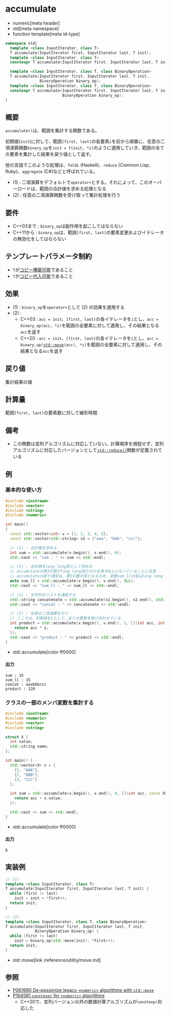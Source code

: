# accumulate
* numeric[meta header]
* std[meta namespace]
* function template[meta id-type]

```cpp
namespace std{
  template <class InputIterator, class T>
  T accumulate(InputIterator first, InputIterator last, T init);           // (1) C++03
  template <class InputIterator, class T>
  constexpr T accumulate(InputIterator first, InputIterator last, T init); // (1) C++20

  template <class InputIterator, class T, class BinaryOperation>
  T accumulate(InputIterator first, InputIterator last, T init,
               BinaryOperation binary_op);                                 // (2) C++03
  template <class InputIterator, class T, class BinaryOperation>
  constexpr T accumulate(InputIterator first, InputIterator last, T init,
                         BinaryOperation binary_op);                       // (2) C++20
}
```

## 概要
`accumulate()`は、範囲を集計する関数である。

初期値(`init`)に対して、範囲`[first, last)`の各要素`i`を前から順番に、任意の二項演算関数`binary_op`を`init = f(init, *i)`のように適用していき、範囲の全ての要素を集計した結果を戻り値として返す。

他の言語でこのような処理は、`foldL` (Haskell)、`reduce` (Common Lisp, Ruby)、`aggregate` (C#)などと呼ばれている。

- (1) : 二項演算をデフォルトで`operator+`とする。それによって、このオーバーロードは、範囲の合計値を求める処理となる
- (2) : 任意の二項演算関数を受け取って集計処理を行う


## 要件
- C++03まで : `binary_op`は副作用を起こしてはならない
- C++11から : `binary_op`は、範囲`[first, last]`の要素変更およびイテレータの無効化をしてはならない


## テンプレートパラメータ制約
- `T`が[コピー構築可能](/reference/concepts/copy_constructible.md)であること
- `T`が[コピー代入可能](/reference/type_traits/is_copy_assignable.md)であること


## 効果
- (1) : `binary_op`を`operator+`として (2) の効果を適用する
- (2) :
    - C++03 : `acc = init`、`[first, last)`の各イテレータを`i`とし、`acc = binary_op(acc, *i)`を範囲の全要素に対して適用し、その結果となる`acc`を返す
    - C++20 : `acc = init`、`[first, last)`の各イテレータを`i`とし、`acc = binary_op(`[`std::move`](/reference/utility/move.md)`(acc), *i)`を範囲の全要素に対して適用し、その結果となる`acc`を返す


## 戻り値
集計結果の値


## 計算量
範囲`[first, last)`の要素数に対して線形時間


## 備考
- この関数は並列アルゴリズムに対応していない。計算順序を規程せず、並列アルゴリズムに対応したバージョンとして[`std::reduce()`](reduce.md)関数が定義されている


## 例
### 基本的な使い方
```cpp example
#include <iostream>
#include <vector>
#include <string>
#include <numeric>

int main()
{
  const std::vector<int> v = {1, 2, 3, 4, 5};
  const std::vector<std::string> v2 = {"aaa", "bbb", "ccc"};

  // (1) : 合計値を求める
  int sum = std::accumulate(v.begin(), v.end(), 0);
  std::cout << "sum : " << sum << std::endl;

  // (1) : 合計値をlong long型として求める
  // accumulateの第3引数がlong long型のゼロを表す0LLになっていることに注意
  // accumulateの戻り値型は、第3引数の型となるため、変数sum_llの型はlong long
  auto sum_ll = std::accumulate(v.begin(), v.end(), 0LL);
  std::cout << "sum_ll : " << sum_ll << std::endl;

  // (1) : 文字列のリストを連結する
  std::string concatenate = std::accumulate(v2.begin(), v2.end(), std::string());
  std::cout << "concat : " << concatenate << std::endl;

  // (2) : 任意の二項演算を行う
  // ここでは、初期値を1として、全ての要素を掛け合わせている
  int product = std::accumulate(v.begin(), v.end(), 1, [](int acc, int i) {
    return acc * i;
  });
  std::cout << "product : " << product << std::endl;
}
```
* std::accumulate[color ff0000]

#### 出力
```
sum : 15
sum_ll : 15
concat : aaabbbccc
product : 120
```


### クラスの一部のメンバ変数を集計する
```cpp
#include <iostream>
#include <numeric>
#include <vector>
#include <string>

struct X {
  int value;
  std::string name;
};

int main() {
  std::vector<X> v = {
    {1, "AAA"},
    {2, "BBB"},
    {3, "CCC"}
  };

  int sum = std::accumulate(v.begin(), v.end(), 0, [](int acc, const X& x) {
    return acc + x.value;
  });

  std::cout << sum << std::endl;
}
```
* std::accumulate[color ff0000]

#### 出力
```
6
```


## 実装例
```cpp
// (1)
template <class InputIterator, class T>
T accumulate(InputIterator first, InputIterator last, T init) {
  while (first != last)
    init = init + *first++;
  return init;
}

// (2)
template <class InputIterator, class T, class BinaryOperation>
T accumulate(InputIterator first, InputIterator last, T init,
             BinaryOperation binary_op) {
  while (first != last)
    init = binary_op(std::move(init), *first++);
  return init;
}
```
* std::move[link /reference/utility/move.md]


## 参照
- [P0616R0 De-pessimize legacy `<numeric>` algorithms with `std::move`](http://www.open-std.org/jtc1/sc22/wg21/docs/papers/2017/p0616r0.pdf)
- [P1645R1 `constexpr` for `<numeric>` algorithms](http://www.open-std.org/jtc1/sc22/wg21/docs/papers/2019/p1645r1.html)
    - C++20で、並列バージョン以外の数値計算アルゴリズムが`constexpr`対応した
